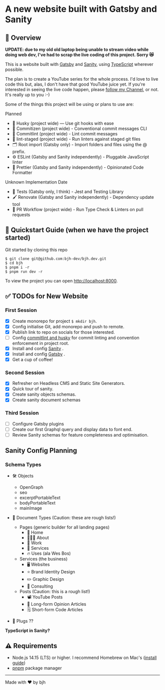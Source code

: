 # A new website built with Gatsby and Sanity

## 🦅 Overview

**UPDATE: due to my old old laptop being unable to stream video while doing web dev, I've had to scrap the live coding of this project. Sorry 😿**

This is a website built with [Gatsby](https://www.gatsbyjs.com/) and [Sanity](https://www.sanity.io/), using [TypeScript](https://www.typescriptlang.org/) wherever possible.

The plan is to create a YouTube series for the whole process. I'd love to live code this but, alas, I don't have that good YouTube juice yet. If you're interested in seeing the live code happen, please [follow my Channel](https://www.youtube.com/channel/UCCU0ZjxaE0AVWikDcS1EoQA), or not. It's really up to you :-)

Some of the things this project will be using or plans to use are:

Planned

- 🐶 Husky (project wide) — Use git hooks with ease
- 📄 Commitizen (project wide) - Conventional commit messages CLI
- 🚓 Commitlint (project wide) - Lint commit messages
- 🚫 lint-staged (project wide) - Run linters against staged git files
- 🗂 Root import (Gatsby only) - Import folders and files using the @ prefix.
- ⚙️ ESLint (Gatsby and Sanity independently) - Pluggable JavaScript linter
- 💖 Prettier (Gatsby and Sanity independently) - Opinionated Code Formatter

Unknown Implementation Date

- 🐐 Tests (Gatsby only, I think) - Jest and Testing Library
- 🖌 Renovate (Gatsby and Sanity independently) - Dependency update tool
- 👷 PR Workflow (project wide) - Run Type Check & Linters on pull requests

## 🚀 Quickstart Guide (when we have the project started)

Git started by cloning this repo

```
$ git clone git@github.com:bjh-dev/bjh.dev.git
$ cd bjh
$ pnpm i -r
$ pnpm run dev -r
```

To view the project you can open [http://localhost:8000](http://localhost:8000).

## ✅ TODOs for New Website

### First Session

- [x] Create monorepo for project `$ mkdir bjh`.
- [x] Config initialise Git, add monorepo and push to remote.
- [x] Publish link to repo on socials for those interested.
- [ ] Config [commitlint and husky](https://commitlint.js.org/#/guides-local-setup) for commit linting and convention enforcement in project root.
- [x] Install and config [Sanity](https://www.sanity.io/docs/getting-started) .
- [x] Install and config [Gatsby](https://www.gatsbyjs.com/docs/quick-start/) .
- [x] Get a cup of coffee!

### Second Session

- [x] Refresher on Headless CMS and Static Site Generators.
- [x] Quick tour of sanity.
- [x] Create sanity objects schemas.
- [x] Create sanity document schemas

### Third Session

- [ ] Configure Gatsby plugins
- [ ] Create our first Graphql query and display data to font end.
- [ ] Review Sanity schemas for feature completeness and optimisation.

## Sanity Config Planning

### Schema Types

- 🛠️ Objects
  - OpenGraph
  - seo
  - excerptPortableText
  - bodyPortableText
  - mainImage
- 📝 Document Types (Caution: these are rough lists!)

  - Pages (generic builder for all landing pages)
    - 🏡 Home
    - 🙋🏼‍♂️ About
    - 💼 Work
    - 🧰 Services
    - 🔥 Uses (ala Wes Bos)
  - Services (the business)
    - 🖥️ Websites
    - ⭐ Brand Identity Design
    - ✏️ Graphic Design
    - 💭 Consulting
  - Posts (Caution: this is a rough list!)
    - 📽 YouTube Posts
    - 📜 Long-form Opinion Articles
    - 🗒 Short-form Code Articles

- 🔌 Plugs ??

**TypeScript in Sanity?**

## ⚠️ Requirements

- Node.js 14.15 (LTS) or higher. I recommend Homebrew on Mac's ([install guide](https://brew.sh/))
- [pnpm](https://pnpm.io/installation) package manager

---

Made with ♥ by bjh
